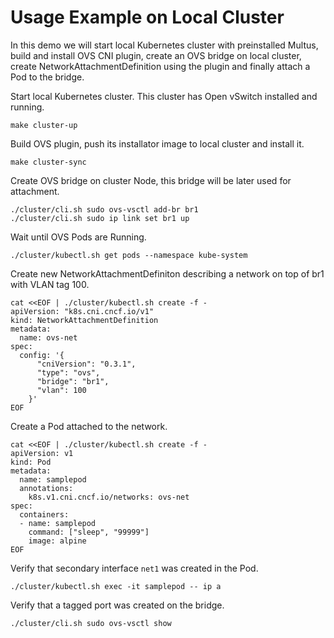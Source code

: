 # Usage Example on Local Cluster

In this demo we will start local Kubernetes cluster with preinstalled Multus,
build and install OVS CNI plugin, create an OVS bridge on local cluster,
create NetworkAttachmentDefinition using the plugin and finally attach a Pod to
the bridge.

Start local Kubernetes cluster. This cluster has Open vSwitch installed and
running.

```shell
make cluster-up
```

Build OVS plugin, push its installator image to local cluster and install it.

```shell
make cluster-sync
```

Create OVS bridge on cluster Node, this bridge will be later used for
attachment.

```shell
./cluster/cli.sh sudo ovs-vsctl add-br br1
./cluster/cli.sh sudo ip link set br1 up
```

Wait until OVS Pods are Running.

```shell
./cluster/kubectl.sh get pods --namespace kube-system
```

Create new NetworkAttachmentDefiniton describing a network on top of br1 with
VLAN tag 100.

```shell
cat <<EOF | ./cluster/kubectl.sh create -f -
apiVersion: "k8s.cni.cncf.io/v1"
kind: NetworkAttachmentDefinition
metadata:
  name: ovs-net
spec:
  config: '{
      "cniVersion": "0.3.1",
      "type": "ovs",
      "bridge": "br1",
      "vlan": 100
    }'
EOF
```

Create a Pod attached to the network.

```shell
cat <<EOF | ./cluster/kubectl.sh create -f -
apiVersion: v1
kind: Pod
metadata:
  name: samplepod
  annotations:
    k8s.v1.cni.cncf.io/networks: ovs-net
spec:
  containers:
  - name: samplepod
    command: ["sleep", "99999"]
    image: alpine
EOF
```

Verify that secondary interface `net1` was created in the Pod.

```shell
./cluster/kubectl.sh exec -it samplepod -- ip a
```

Verify that a tagged port was created on the bridge.

```shell
./cluster/cli.sh sudo ovs-vsctl show
```
